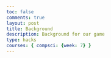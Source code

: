 ```yaml
---
toc: false
comments: true
layout: post
title: Background
description: Background for our game
type: hacks
courses: { compsci: {week: 7} }
---
```


<canvas id="canvas" width="500" height="1000"></canvas>
<script>
    //create empty canvas
    let canvas = document.getElementById("canvas");
    let c = canvas.getContext("2d");
    var bgImage = new Image();
    bgImage.src = "{{site.baseurl}}/images/Stone_Background.jpg";
    bgImage.onload = function () {
        //set up backgrounds
        var bg1 = {
            width: 500,
            height: 1000,
            x: 0,
            y: 0
        }
        var bg2 = {
            width: 500,
            height: 1000,
            x: 0,
            y: -1000
        }
        var bg3 = {
            width: 500,
            height: 1000,
            x: 0,
            y: -2000
        }
        var interval = setInterval(function() {
            bg1.y +=5;
            bg2.y +=5;
            bg3.y +=5;
            if (bg1.y + bg1.height <=0) {
                bg1.y = bg3.y - bg3.height;
            }
            if (bg2.y + bg2.height <=0) {
                bg2.y = bg1.y - bg1.height;
            }
            if (bg3.y + bg3.height <=0) {
                bg3.y = bg2.y - bg2.height;
            }
            c.drawImage(bgImage, bg1.x, bg1.y)
            c.drawImage(bgImage, bg2.x, bg2.y)
            c.drawImage(bgImage, bg3.x, bg3.y)
        }, 50);
    };
</script>